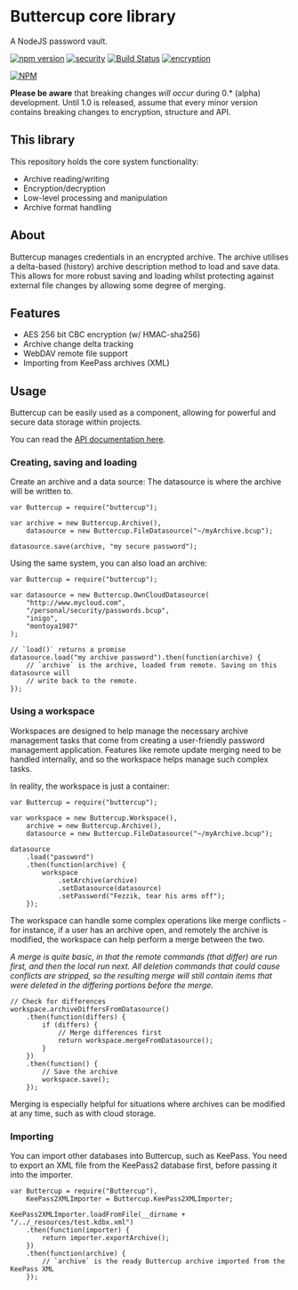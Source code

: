 # Buttercup core library

A NodeJS password vault.

[![npm version](https://badge.fury.io/js/buttercup.svg)](https://badge.fury.io/js/buttercup) [![security](https://img.shields.io/badge/Security-As%20you%20wish-green.svg)](https://www.npmjs.com/package/buttercup) [![Build Status](https://travis-ci.org/perry-mitchell/buttercup-core.svg?branch=master)](https://travis-ci.org/perry-mitchell/buttercup-core) [![encryption](https://img.shields.io/badge/Encryption-AES%20256%20CBC-red.svg)](https://tools.ietf.org/html/rfc3602)

[![NPM](https://nodei.co/npm/buttercup.png?downloads=true&stars=true)](https://nodei.co/npm/buttercup/)

**Please be aware** that breaking changes _will occur_ during 0.* (alpha) development. Until 1.0 is released, assume that every minor version contains breaking changes to encryption, structure and API.

## This library

This repository holds the core system functionality:

 - Archive reading/writing
 - Encryption/decryption
 - Low-level processing and manipulation
 - Archive format handling
 
## About

Buttercup manages credentials in an encrypted archive. The archive utilises a delta-based (history) archive description method to load and save data. This allows for more robust saving and loading whilst protecting against external file changes by allowing some degree of merging.

## Features

 - AES 256 bit CBC encryption (w/ HMAC-sha256)
 - Archive change delta tracking
 - WebDAV remote file support
 - Importing from KeePass archives (XML)

## Usage

Buttercup can be easily used as a component, allowing for powerful and secure data storage within projects.

You can read the [API documentation here](doc/api.md).

### Creating, saving and loading

Create an archive and a data source: The datasource is where the archive will be written to.

```
var Buttercup = require("buttercup");

var archive = new Buttercup.Archive(),
	datasource = new Buttercup.FileDatasource("~/myArchive.bcup");

datasource.save(archive, "my secure password");
```

Using the same system, you can also load an archive:

```
var Buttercup = require("buttercup");

var datasource = new Buttercup.OwnCloudDatasource(
	"http://www.mycloud.com",
	"/personal/security/passwords.bcup",
	"inigo",
	"montoya1987"
);

// `load()` returns a promise
datasource.load("my archive password").then(function(archive) {
	// `archive` is the archive, loaded from remote. Saving on this datasource will
	// write back to the remote.
});
```

### Using a workspace

Workspaces are designed to help manage the necessary archive management tasks that come from creating a user-friendly password management application. Features like remote update merging need to be handled internally, and so the workspace helps manage such complex tasks.

In reality, the workspace is just a container:

```
var Buttercup = require("buttercup");

var workspace = new Buttercup.Workspace(),
	archive = new Buttercup.Archive(),
	datasource = new Buttercup.FileDatasource("~/myArchive.bcup");

datasource
	.load("password")
	.then(function(archive) {
		workspace
			.setArchive(archive)
			.setDatasource(datasource)
			.setPassword("Fezzik, tear his arms off");
	});
```

The workspace can handle some complex operations like merge conflicts - for instance, if a user has an archive open, and remotely the archive is modified, the workspace can help perform a merge between the two.

_A merge is quite basic, in that the remote commands (that differ) are run first, and then the local run next. All deletion commands that could cause conflicts are stripped, so the resulting merge will still contain items that were deleted in the differing portions before the merge._

```
// Check for differences
workspace.archiveDiffersFromDatasource()
	.then(function(differs) {
		if (differs) {
			// Merge differences first
			return workspace.mergeFromDatasource();
		}
	})
	.then(function() {
		// Save the archive
		workspace.save();
	});
```

Merging is especially helpful for situations where archives can be modified at any time, such as with cloud storage.

### Importing

You can import other databases into Buttercup, such as KeePass. You need to export an XML file from the KeePass2 database first, before passing it into the importer.

```
var Buttercup = require("Buttercup"),
	KeePass2XMLImporter = Buttercup.KeePass2XMLImporter;

KeePass2XMLImporter.loadFromFile(__dirname + "/../_resources/test.kdbx.xml")
	.then(function(importer) {
		return importer.exportArchive();
	})
	.then(function(archive) {
		// `archive` is the ready Buttercup archive imported from the KeePass XML
	});
```
